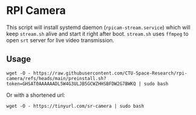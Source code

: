 # RPI Camera
This script will install systemd daemon (`rpicam-stream.service`) which will keep `stream.sh` alive and start it right after boot. `stream.sh` uses `ffmpeg` to open `srt` server for live video transmission.

## Usage
```wget -O - https://raw.githubusercontent.com/CTU-Space-Research/rpi-camera/refs/heads/main/preinstall.sh?token=GHSAT0AAAAAADL5W4G3ULJB5GCWZHHSBFDW2G7BWKQ | sudo bash```

Or with a shortened url:

```wget -O - https://tinyurl.com/sr-camera | sudo bash```
